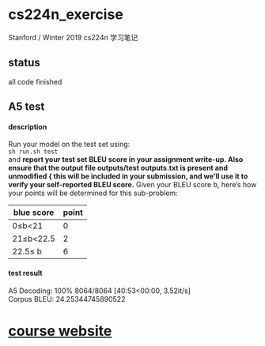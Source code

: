 # cs224n_exercise
Stanford / Winter 2019 cs224n 学习笔记
## status 
all code finished 

## A5 test
#### description
Run your model on the test set using: \
  `sh run.sh test` \
and **report your test set BLEU score in your assignment write-up. Also ensure that
the output file outputs/test outputs.txt is present and unmodified { this will be
included in your submission, and we’ll use it to verify your self-reported BLEU score.**
Given your BLEU score b, here’s how your points will be determined for this sub-problem:

blue score | point  
-|-
0≤b<21|0
21≤b<22.5| 2
22.5≤ b|6

#### test result
A5 Decoding: 100% 8064/8064 [40:53<00:00,  3.52it/s]  
Corpus BLEU: 24.25344745890522

# [course website](https://web.stanford.edu/class/cs224n/)

